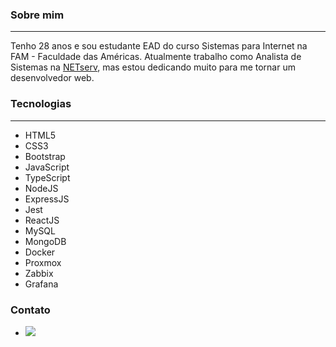 ### Sobre mim
***
Tenho 28 anos e sou estudante EAD do curso Sistemas para Internet na FAM - Faculdade das Américas.
Atualmente trabalho como Analista de Sistemas na [NETserv](http://www.netserv.com.br), mas estou dedicando muito para me tornar um desenvolvedor web.

### Tecnologias
***
+ HTML5
+ CSS3
+ Bootstrap
+ JavaScript
+ TypeScript
+ NodeJS
+ ExpressJS
+ Jest
+ ReactJS
+ MySQL
+ MongoDB
+ Docker
+ Proxmox
+ Zabbix
+ Grafana

### Contato
+ <img src="{https://img.shields.io/badge/LinkedIn-0077B5?style=for-the-badge&logo=linkedin&logoColor=white}" />
